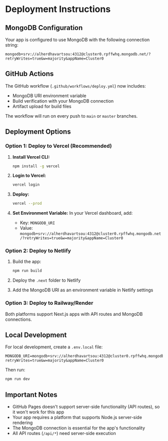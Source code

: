 # Deployment Instructions

## MongoDB Configuration

Your app is configured to use MongoDB with the following connection string:
```
mongodb+srv://alherdhavartsou:4312@cluster0.rpffwhq.mongodb.net/?retryWrites=true&w=majority&appName=Cluster0
```

## GitHub Actions

The GitHub workflow (`.github/workflows/deploy.yml`) now includes:
- MongoDB URI environment variable
- Build verification with your MongoDB connection
- Artifact upload for build files

The workflow will run on every push to `main` or `master` branches.

## Deployment Options

### Option 1: Deploy to Vercel (Recommended)

1. **Install Vercel CLI:**
   ```bash
   npm install -g vercel
   ```

2. **Login to Vercel:**
   ```bash
   vercel login
   ```

3. **Deploy:**
   ```bash
   vercel --prod
   ```

4. **Set Environment Variable:**
   In your Vercel dashboard, add:
   - Key: `MONGODB_URI`
   - Value: `mongodb+srv://alherdhavartsou:4312@cluster0.rpffwhq.mongodb.net/?retryWrites=true&w=majority&appName=Cluster0`

### Option 2: Deploy to Netlify

1. Build the app:
   ```bash
   npm run build
   ```

2. Deploy the `.next` folder to Netlify
3. Add the MongoDB URI as an environment variable in Netlify settings

### Option 3: Deploy to Railway/Render

Both platforms support Next.js apps with API routes and MongoDB connections.

## Local Development

For local development, create a `.env.local` file:
```
MONGODB_URI=mongodb+srv://alherdhavartsou:4312@cluster0.rpffwhq.mongodb.net/?retryWrites=true&w=majority&appName=Cluster0
```

Then run:
```bash
npm run dev
```

## Important Notes

- GitHub Pages doesn't support server-side functionality (API routes), so it won't work for this app
- Your app requires a platform that supports Node.js server-side rendering
- The MongoDB connection is essential for the app's functionality
- All API routes (`/api/*`) need server-side execution




